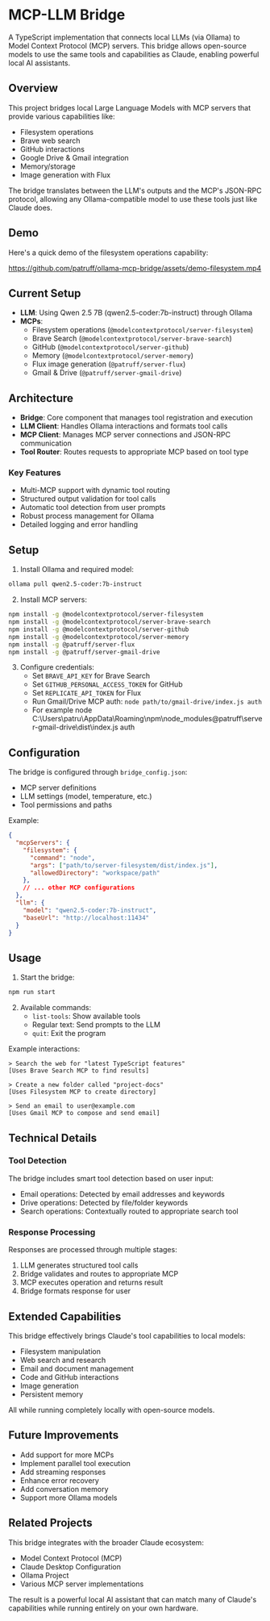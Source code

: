 # MCP-LLM Bridge

A TypeScript implementation that connects local LLMs (via Ollama) to Model Context Protocol (MCP) servers. This bridge allows open-source models to use the same tools and capabilities as Claude, enabling powerful local AI assistants.

## Overview

This project bridges local Large Language Models with MCP servers that provide various capabilities like:
- Filesystem operations
- Brave web search
- GitHub interactions
- Google Drive & Gmail integration
- Memory/storage
- Image generation with Flux

The bridge translates between the LLM's outputs and the MCP's JSON-RPC protocol, allowing any Ollama-compatible model to use these tools just like Claude does.

## Demo

Here's a quick demo of the filesystem operations capability:

https://github.com/patruff/ollama-mcp-bridge/assets/demo-filesystem.mp4

## Current Setup

- **LLM**: Using Qwen 2.5 7B (qwen2.5-coder:7b-instruct) through Ollama
- **MCPs**:
  - Filesystem operations (`@modelcontextprotocol/server-filesystem`)
  - Brave Search (`@modelcontextprotocol/server-brave-search`)
  - GitHub (`@modelcontextprotocol/server-github`)
  - Memory (`@modelcontextprotocol/server-memory`)
  - Flux image generation (`@patruff/server-flux`)
  - Gmail & Drive (`@patruff/server-gmail-drive`)

## Architecture

- **Bridge**: Core component that manages tool registration and execution
- **LLM Client**: Handles Ollama interactions and formats tool calls
- **MCP Client**: Manages MCP server connections and JSON-RPC communication
- **Tool Router**: Routes requests to appropriate MCP based on tool type

### Key Features
- Multi-MCP support with dynamic tool routing
- Structured output validation for tool calls
- Automatic tool detection from user prompts
- Robust process management for Ollama
- Detailed logging and error handling

## Setup

1. Install Ollama and required model:
```bash
ollama pull qwen2.5-coder:7b-instruct
```

2. Install MCP servers:
```bash
npm install -g @modelcontextprotocol/server-filesystem
npm install -g @modelcontextprotocol/server-brave-search
npm install -g @modelcontextprotocol/server-github
npm install -g @modelcontextprotocol/server-memory
npm install -g @patruff/server-flux
npm install -g @patruff/server-gmail-drive
```

3. Configure credentials:
   - Set `BRAVE_API_KEY` for Brave Search
   - Set `GITHUB_PERSONAL_ACCESS_TOKEN` for GitHub
   - Set `REPLICATE_API_TOKEN` for Flux
   - Run Gmail/Drive MCP auth: `node path/to/gmail-drive/index.js auth`
   - For example node C:\Users\patru\AppData\Roaming\npm\node_modules\@patruff\server-gmail-drive\dist\index.js auth

## Configuration

The bridge is configured through `bridge_config.json`:
- MCP server definitions
- LLM settings (model, temperature, etc.)
- Tool permissions and paths

Example:
```json
{
  "mcpServers": {
    "filesystem": {
      "command": "node",
      "args": ["path/to/server-filesystem/dist/index.js"],
      "allowedDirectory": "workspace/path"
    },
    // ... other MCP configurations
  },
  "llm": {
    "model": "qwen2.5-coder:7b-instruct",
    "baseUrl": "http://localhost:11434"
  }
}
```

## Usage

1. Start the bridge:
```bash
npm run start
```

2. Available commands:
   - `list-tools`: Show available tools
   - Regular text: Send prompts to the LLM
   - `quit`: Exit the program

Example interactions:
```
> Search the web for "latest TypeScript features"
[Uses Brave Search MCP to find results]

> Create a new folder called "project-docs"
[Uses Filesystem MCP to create directory]

> Send an email to user@example.com
[Uses Gmail MCP to compose and send email]
```

## Technical Details

### Tool Detection
The bridge includes smart tool detection based on user input:
- Email operations: Detected by email addresses and keywords
- Drive operations: Detected by file/folder keywords
- Search operations: Contextually routed to appropriate search tool

### Response Processing
Responses are processed through multiple stages:
1. LLM generates structured tool calls
2. Bridge validates and routes to appropriate MCP
3. MCP executes operation and returns result
4. Bridge formats response for user

## Extended Capabilities

This bridge effectively brings Claude's tool capabilities to local models:
- Filesystem manipulation
- Web search and research
- Email and document management
- Code and GitHub interactions
- Image generation
- Persistent memory

All while running completely locally with open-source models.

## Future Improvements

- Add support for more MCPs
- Implement parallel tool execution
- Add streaming responses
- Enhance error recovery
- Add conversation memory
- Support more Ollama models

## Related Projects

This bridge integrates with the broader Claude ecosystem:
- Model Context Protocol (MCP)
- Claude Desktop Configuration
- Ollama Project
- Various MCP server implementations

The result is a powerful local AI assistant that can match many of Claude's capabilities while running entirely on your own hardware.
